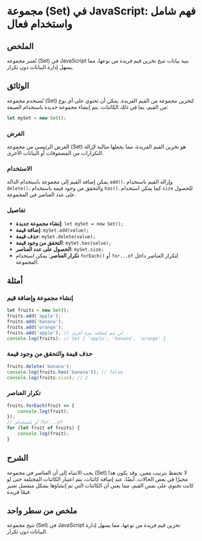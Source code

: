 <!--
Meta Description: # مجموعة (Set) في JavaScript: فهم شامل واستخدام فعال ## الملخص تُعتبر مجموعة (Set) في JavaScript بنية بيانات تتيح تخزين قيم فريدة من نوعها، مما يسهل إ...
Meta Keywords: مجموعة, fruits, set, javascript, القيم
-->

# مجموعة (Set) في JavaScript: فهم شامل واستخدام فعال

## الملخص
تُعتبر مجموعة (Set) في JavaScript بنية بيانات تتيح تخزين قيم فريدة من نوعها، مما يسهل إدارة البيانات دون تكرار.

## الوثائق
تُستخدم مجموعة (Set) لتخزين مجموعة من القيم الفريدة. يمكن أن تحتوي على أي نوع من القيم، بما في ذلك الكائنات. يتم إنشاء مجموعة جديدة باستخدام الصيغة:

```javascript
let mySet = new Set();
```

### الغرض
الغرض الرئيسي من مجموعة (Set) هو تخزين القيم الفريدة، مما يجعلها مثالية لإزالة التكرارات من المصفوفات أو البيانات الأخرى.

### الاستخدام
يمكن إضافة القيم إلى مجموعة باستخدام الدالة `add()`، وإزالة القيم باستخدام `delete()`، والتحقق من وجود قيمة باستخدام `has()`. كما يمكن استخدام `size` للحصول على عدد العناصر في المجموعة.

### تفاصيل
- **إنشاء مجموعة جديدة**: `let mySet = new Set();`
- **إضافة قيمة**: `mySet.add(value);`
- **حذف قيمة**: `mySet.delete(value);`
- **التحقق من وجود قيمة**: `mySet.has(value);`
- **الحصول على عدد العناصر**: `mySet.size;`
- **تكرار العناصر**: يمكن استخدام `forEach()` أو `for...of` لتكرار العناصر داخل المجموعة.

## أمثلة
### إنشاء مجموعة وإضافة قيم
```javascript
let fruits = new Set();
fruits.add('apple');
fruits.add('banana');
fruits.add('orange');
fruits.add('apple'); // لن يتم إضافته مرة أخرى
console.log(fruits); // Set { 'apple', 'banana', 'orange' }
```

### حذف قيمة والتحقق من وجود قيمة
```javascript
fruits.delete('banana');
console.log(fruits.has('banana')); // false
console.log(fruits.size); // 2
```

### تكرار العناصر
```javascript
fruits.forEach(fruit => {
    console.log(fruit);
});
// أو باستخدام for...of
for (let fruit of fruits) {
    console.log(fruit);
}
```

## الشرح
يجب الانتباه إلى أن العناصر في مجموعة (Set) لا تحتفظ بترتيب معين، وقد يكون هذا محيرًا في بعض الحالات. أيضًا، عند إضافة كائنات، يتم اعتبار الكائنات المختلفة حتى لو كانت تحتوي على نفس القيم، مما يعني أن الكائنات التي تم إنشاؤها بشكل منفصل تعتبر قيمًا فريدة.

## ملخص من سطر واحد
تتيح مجموعة (Set) في JavaScript تخزين قيم فريدة من نوعها، مما يسهل إدارة البيانات دون تكرار.